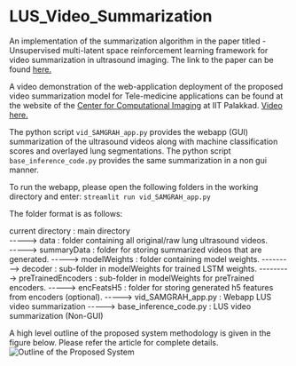 # LUS_Video_Summarization
An implementation of the summarization algorithm in the paper titled - Unsupervised multi-latent space reinforcement learning framework for video summarization in ultrasound imaging. The link to the paper can be found [here.](https://arxiv.org/abs/2109.01309)

A video demonstration of the web-application deployment of the proposed video summarization model for Tele-medicine applications can be found at the website of the [Center for Computational Imaging](http://www.pulseecho.in/alus/video-summarization/) at IIT Palakkad. [Video here.](https://youtu.be/Th-XGQWRvpo)

The python script `vid_SAMGRAH_app.py` provides the webapp (GUI) summarization of the ultrasound videos along with machine classification scores and overlayed lung segmentations.
The python script `base_inference_code.py` provides the same summarization in a non gui manner.

To run the webapp, please open the following folders in the working directory and enter: 
`streamlit run vid_SAMGRAH_app.py`

The folder format is as follows:

current directory          : main directory    
-----> data                   : folder containing all original/raw lung ultrasound videos.    
-----> summaryData            : folder for storing summarized videos that are generated.
-----> modelWeights           : folder containing model weights.
---------> decoder            : sub-folder in modelWeights for trained LSTM weights.
---------> preTrainedEncoders : sub-folder in modelWeights for preTrained encoders.
-----> encFeatsH5             : folder for storing generated h5 features from encoders (optional).
-----> vid_SAMGRAH_app.py     : Webapp LUS video summarization
-----> base_inference_code.py : LUS video summarization (Non-GUI)

A high level outline of the proposed system methodology is given in the figure below. Please refer the article for complete details.
![Outline of the Proposed System](https://raw.githubusercontent.com/rpm1412/LUS_Video_Summarization/main/fig/Overall_Framework.png)
